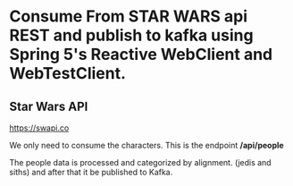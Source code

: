 # Consume From STAR WARS api REST and publish to kafka using Spring 5's Reactive WebClient and WebTestClient.

## Star Wars API
https://swapi.co

We only need to consume the characters. This is the endpoint __/api/people__

The people data is processed and categorized by alignment. (jedis and siths) and after that it be published to Kafka.

